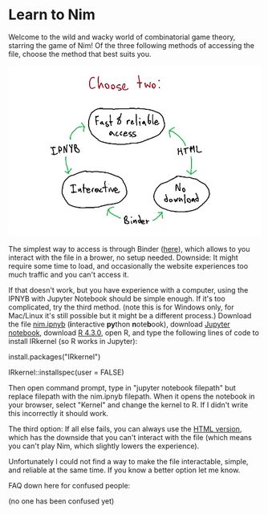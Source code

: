 # Learn to Nim

Welcome to the wild and wacky world of combinatorial game theory, starring the game of Nim! Of the three following methods of accessing the file, choose the method that best suits you.

![image_choice](images/readme_drawing1.png)

The simplest way to access is through Binder ([here](https://mybinder.org/v2/gh/White-Lizard1/learn_to_nim/main?labpath=nim.ipynb)), which allows to you interact with the file in a brower, no setup needed. Downside: It might require some time to load, and occasionally the website experiences too much traffic and you can't access it.

If that doesn't work, but you have experience with a computer, using the IPNYB with Jupyter Notebook should be simple enough. If it's too complicated, try the third method. (note this is for Windows only, for Mac/Linux it's still possible but it might be a different process.) Download the file [nim.ipnyb](https://github.com/White-Lizard1/learn_to_nim/blob/main/nim.ipynb) (**i**nteractive **py**thon **n**ote**b**ook), download [Jupyter notebook](https://jupyter.org/install), download [R 4.3.0](https://cran.r-project.org/bin/windows/base/old/4.3.0/), open R, and type the following lines of code to install IRkernel (so R works in Jupyter):

install.packages("IRkernel")

IRkernel::installspec(user = FALSE)

Then open command prompt, type in "jupyter notebook filepath" but replace filepath with the nim.ipnyb filepath. When it opens the notebook in your browser, select "Kernel" and change the kernel to R. If I didn't write this incorrectly it should work. 

The third option: If all else fails, you can always use the [HTML version](https://white-lizard1.github.io/learn_to_nim/), which has the downside that you can't interact with the file (which means you can't play Nim, which slightly lowers the experience).

Unfortunately I could not find a way to make the file interactable, simple, and reliable at the same time. If you know a better option let me know.

FAQ down here for confused people:

(no one has been confused yet)
